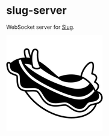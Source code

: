 # slug-server

WebSocket server for [Slug](https://github.com/demid-v/slug).

![Slug logo](logo.png)
